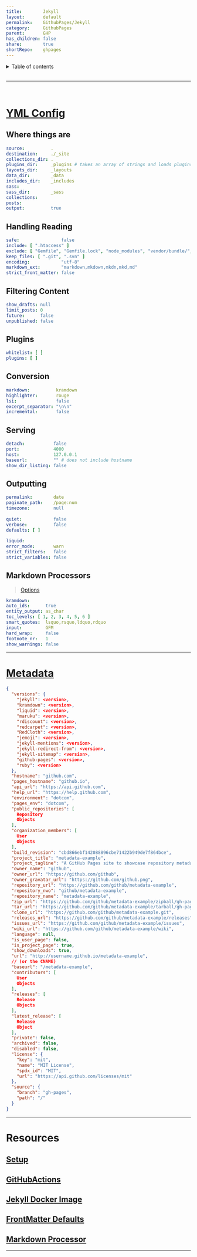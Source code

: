 ```yaml
---  
title:        Jekyll        
layout:       default        
permalink:    GithubPages/Jekyll        
category:     GithubPages        
parent:       GHP        
has_children: false        
share:        true        
shortRepo:    ghpages        
---  
```

  
  
<details markdown="block">              
<summary>              
Table of contents              
</summary>              
{: .text-delta }              
1. TOC              
{:toc}              
</details>              
  
<br/>              
  
***              
  
<br/>              
  
# [YML Config](https://jekyllrb.com/docs/configuration/default/)  
  
## Where things are  
  
```yaml            
source:          .        
destination:     ./_site        
collections_dir: .        
plugins_dir:     _plugins # takes an array of strings and loads plugins in that order            
layouts_dir:     _layouts        
data_dir:        _data        
includes_dir:    _includes        
sass:        
sass_dir:        _sass        
collections:        
posts:        
output:          true            
```            
  
## Handling Reading  
  
```yaml            
safe:                false        
include: [ ".htaccess" ]        
exclude: [ "Gemfile", "Gemfile.lock", "node_modules", "vendor/bundle/", "vendor/cache/", "vendor/gems/", "vendor/ruby/" ]        
keep_files: [ ".git", ".svn" ]        
encoding:            "utf-8"        
markdown_ext:        "markdown,mkdown,mkdn,mkd,md"        
strict_front_matter: false            
```            
  
## Filtering Content  
  
```yaml            
show_drafts: null        
limit_posts: 0        
future:      false        
unpublished: false            
```            
  
## Plugins  
  
```yaml            
whitelist: [ ]        
plugins: [ ]            
```            
  
## Conversion  
  
```yaml            
markdown:          kramdown        
highlighter:       rouge        
lsi:               false        
excerpt_separator: "\n\n"        
incremental:       false            
```            
  
## Serving  
  
```yaml            
detach:           false        
port:             4000        
host:             127.0.0.1        
baseurl:          "" # does not include hostname            
show_dir_listing: false            
```            
  
## Outputting  
  
```yaml            
permalink:        date        
paginate_path:    /page:num        
timezone:         null        
        
quiet:            false        
verbose:          false        
defaults: [ ]        
        
liquid:        
error_mode:       warn        
strict_filters:   false        
strict_variables: false            
```            
  
## Markdown Processors  
  
> [Options](https://kramdown.gettalong.org/options.html)  
  
```yaml            
kramdown:        
auto_ids:      true        
entity_output: as_char        
toc_levels: [ 1, 2, 3, 4, 5, 6 ]        
smart_quotes:  lsquo,rsquo,ldquo,rdquo        
input:         GFM        
hard_wrap:     false        
footnote_nr:   1        
show_warnings: false            
```            
  
            
---   
  
# [Metadata](https://jekyll.github.io/github-metadata/site.github/)  
  
```json            
{        
  "versions": {        
    "jekyll": <version>,        
    "kramdown": <version>,        
    "liquid": <version>,        
    "maruku": <version>,        
    "rdiscount": <version>,        
    "redcarpet": <version>,        
    "RedCloth": <version>,        
    "jemoji": <version>,        
    "jekyll-mentions": <version>,        
    "jekyll-redirect-from": <version>,        
    "jekyll-sitemap": <version>,        
    "github-pages": <version>,        
    "ruby": <version>        
  },        
  "hostname": "github.com",        
  "pages_hostname": "github.io",        
  "api_url": "https://api.github.com",        
  "help_url": "https://help.github.com",        
  "environment": "dotcom",        
  "pages_env": "dotcom",        
  "public_repositories": [        
    Repository        
    Objects        
  ],        
  "organization_members": [        
    User        
    Objects        
  ],        
  "build_revision": "cbd866ebf142088896cbe71422b949de7f864bce",        
  "project_title": "metadata-example",        
  "project_tagline": "A GitHub Pages site to showcase repository metadata",        
  "owner_name": "github",        
  "owner_url": "https://github.com/github",        
  "owner_gravatar_url": "https://github.com/github.png",        
  "repository_url": "https://github.com/github/metadata-example",        
  "repository_nwo": "github/metadata-example",        
  "repository_name": "metadata-example",        
  "zip_url": "https://github.com/github/metadata-example/zipball/gh-pages",        
  "tar_url": "https://github.com/github/metadata-example/tarball/gh-pages",        
  "clone_url": "https://github.com/github/metadata-example.git",        
  "releases_url": "https://github.com/github/metadata-example/releases",        
  "issues_url": "https://github.com/github/metadata-example/issues",        
  "wiki_url": "https://github.com/github/metadata-example/wiki",        
  "language": null,        
  "is_user_page": false,        
  "is_project_page": true,        
  "show_downloads": true,        
  "url": "http://username.github.io/metadata-example",        
  // (or the CNAME)            
  "baseurl": "/metadata-example",        
  "contributors": [        
    User        
    Objects        
  ],        
  "releases": [        
    Release        
    Objects        
  ],        
  "latest_release": [        
    Release        
    Object        
  ],        
  "private": false,        
  "archived": false,        
  "disabled": false,        
  "license": {        
    "key": "mit",        
    "name": "MIT License",        
    "spdx_id": "MIT",        
    "url": "https://api.github.com/licenses/mit"        
  },        
  "source": {        
    "branch": "gh-pages",        
    "path": "/"        
  }        
}            
```            
  
            
---   
  
# Resources  
  
## [Setup](https://docs.github.com/en/pages/setting-up-a-github-pages-site-with-jekyll/about-github-pages-and-jekyll)  
  
## [GitHubActions](https://jekyllrb.com/docs/continuous-integration/github-actions/)  
  
## [Jekyll Docker Image](https://github.com/envygeeks/jekyll-docker/blob/master/README.md)  
  
## [FrontMatter Defaults](https://jekyllrb.com/docs/configuration/front-matter-defaults/)  
  
## [Markdown Processor](https://jekyllrb.com/docs/configuration/markdown/)  
  
            
---